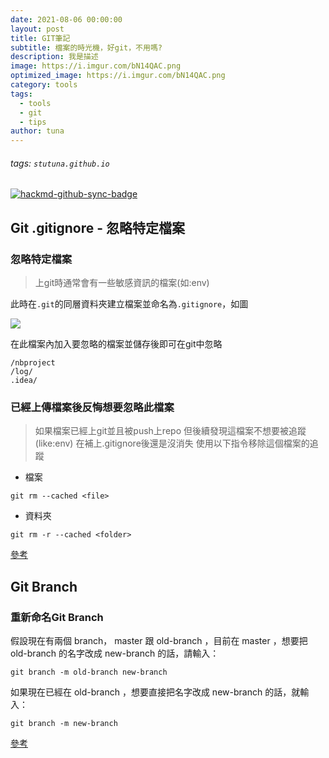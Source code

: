 ```yaml
---
date: 2021-08-06 00:00:00
layout: post
title: GIT筆記
subtitle: 檔案的時光機，好git，不用嗎?
description: 我是描述
image: https://i.imgur.com/bN14QAC.png
optimized_image: https://i.imgur.com/bN14QAC.png
category: tools
tags:
  - tools
  - git
  - tips
author: tuna
---
```

###### tags: `stutuna.github.io`
[![hackmd-github-sync-badge](https://hackmd.io/SL7V0FCgQcmHvf2V1ylh8A/badge)](https://hackmd.io/SL7V0FCgQcmHvf2V1ylh8A)

## Git .gitignore - 忽略特定檔案

### 忽略特定檔案
> 上git時通常會有一些敏感資訊的檔案(如:env)

此時在`.git`的同層資料夾建立檔案並命名為`.gitignore`，如圖

![](https://i.imgur.com/hE05vEj.png)

在此檔案內加入要忽略的檔案並儲存後即可在git中忽略
```
/nbproject  
/log/  
.idea/
```

### 已經上傳檔案後反悔想要忽略此檔案
> 如果檔案已經上git並且被push上repo 但後續發現這檔案不想要被追蹤(like:env) 
在補上.gitignore後還是沒消失 使用以下指令移除這個檔案的追蹤

- 檔案
```
git rm --cached <file>
```
- 資料夾
```
git rm -r --cached <folder>
```

[參考](https://stackoverflow.com/questions/1274057/how-can-i-make-git-forget-about-a-file-that-was-tracked-but-is-now-in-gitign)

## Git Branch
### 重新命名Git Branch
假設現在有兩個 branch， master 跟 old-branch ，目前在 master ，想要把 old-branch 的名字改成 new-branch 的話，請輸入：
```shell
git branch -m old-branch new-branch
```
如果現在已經在 old-branch ，想要直接把名字改成 new-branch 的話，就輸入：
```shell
git branch -m new-branch
```
[參考](https://fredchiu.wordpress.com/2011/12/28/%E9%87%8D%E6%96%B0%E5%91%BD%E5%90%8D-rename-git-branch/)

